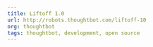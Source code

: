 ```yaml
---
title: Liftoff 1.0
url: http://robots.thoughtbot.com/liftoff-10
org: thoughtbot
tags: thoughtbot, development, open source
---
```

